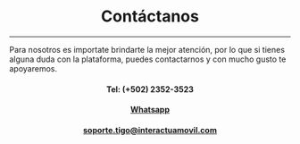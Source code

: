 <center>

# Contáctanos
</center>

****

Para nosotros es importate brindarte la mejor atención, por lo que si tienes alguna duda con la plataforma, puedes contactarnos y con mucho gusto te apoyaremos.  



<center>

#### Tel: (+502) 2352-3523

#### <a href="https://api.whatsapp.com/send?phone=50231241024" target="_blank" rel="noopener noreferrer">Whatsapp</a>


#### <a href="mailto:soporte.tigo@interactuamovil.com" target="_blank" rel="noopener noreferrer">soporte.tigo@interactuamovil.com</a>

</center>